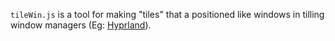 `tileWin.js` is a tool for making "tiles" that a positioned like windows in tilling window managers (Eg: [Hyprland](https://hyprland.org/)).
